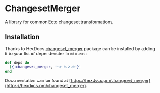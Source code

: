 # ChangesetMerger

A library for common Ecto changeset transformations.

## Installation

Thanks to HexDocs [changeset_merger](https://hex.pm/packages/changeset_merger) package can be installed
by adding it to your list of dependencies in `mix.exs`:

```elixir
def deps do
  [{:changeset_merger, "~> 0.2.0"}]
end
```

Documentation can
be found at [https://hexdocs.pm/changeset_merger](https://hexdocs.pm/changeset_merger).

